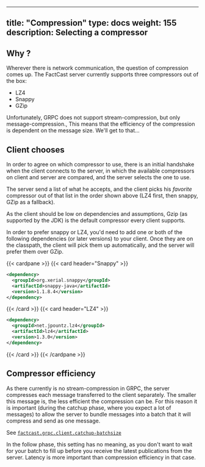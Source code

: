 ---

title: "Compression"
type: docs
weight: 155
description: Selecting a compressor
-----------------------------------

## Why ?

Wherever there is network communication, the question of compression comes up. The FactCast server currently supports
three compressors out of the box:

- LZ4
- Snappy
- GZip

Unfortunately, GRPC does not support stream-compression, but only message-compression., This means that the
efficiency of the compression is dependent on the message size. We'll get to that...

## Client chooses

In order to agree on which compressor to use, there is an initial handshake when the client connects to the server,
in which the available compressors on client and server are compared, and the server selects the one to use.

The server send a list of what he accepts, and the client picks his _favorite_ compressor out of that list in the order
shown above (LZ4 first, then snappy, GZip as a fallback).

As the client should be low on dependencies and assumptions, Gzip (as supported by the JDK) is the default compressor
every client supports.

In order to prefer snappy or LZ4, you'd need to add one or both of the following dependencies (or later versions)
to your client. Once they are on the classpath, the client will pick them up automatically, and the server will
prefer them over GZip.

{{< cardpane >}}
{{< card header="Snappy" >}}

```xml
<dependency>
  <groupId>org.xerial.snappy</groupId>
  <artifactId>snappy-java</artifactId>
  <version>1.1.8.4</version>
</dependency>
```

{{< /card >}}
{{< card header="LZ4" >}}

```xml
<dependency>
  <groupId>net.jpountz.lz4</groupId>
  <artifactId>lz4</artifactId>
  <version>1.3.0</version>
</dependency>
```

{{< /card >}}
{{< /cardpane >}}

## Compressor efficiency

As there currently is no stream-compression in GRPC, the server compresses each message transferred to the client separately.
The smaller this message is, the less efficient the compression can be. For this reason it is important (during the
catchup phase, where you expect a lot of messages) to allow the server to bundle messages into a batch that it will
compress and send as one message.

See [`factcast.grpc.client.catchup-batchsize`](/setup/properties/#factcast-client-specific)

In the follow phase, this setting has no meaning, as you don't want to wait for your batch to fill up before you receive
the latest publications from the server. Latency is more important than compression efficiency in that case.
